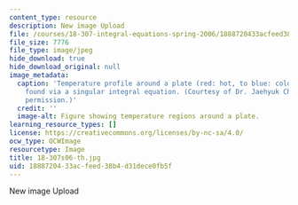 ```yaml
---
content_type: resource
description: New image Upload
file: /courses/18-307-integral-equations-spring-2006/1888720433acfeed38b4d31dece0fb5f_18-307s06-th.jpg
file_size: 7776
file_type: image/jpeg
hide_download: true
hide_download_original: null
image_metadata:
  caption: 'Temperature profile around a plate (red: hot, to blue: cold), which is
    found via a singular integral equation. (Courtesy of Dr. Jaehyuk Choi. Used with
    permission.)'
  credit: ''
  image-alt: Figure showing temperature regions around a plate.
learning_resource_types: []
license: https://creativecommons.org/licenses/by-nc-sa/4.0/
ocw_type: OCWImage
resourcetype: Image
title: 18-307s06-th.jpg
uid: 18887204-33ac-feed-38b4-d31dece0fb5f
---
```

New image Upload